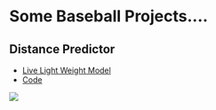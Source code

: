 # **Some Baseball Projects....**

## **Distance Predictor**

- [Live Light Weight Model](https://baseball-uvsnfjbppkpkxsb6kuhfsb.streamlit.app/)
- [Code](https://github.com/dec1costello/Baseball/tree/main/Distance-Predictor)


[<img src="https://github.com/dec1costello/Baseball/assets/79241861/52ab846f-cc9f-4d2a-91f6-2df517ac5592" >](https://www.youtube.com/watch?v=a8rhgyvCnVM)

